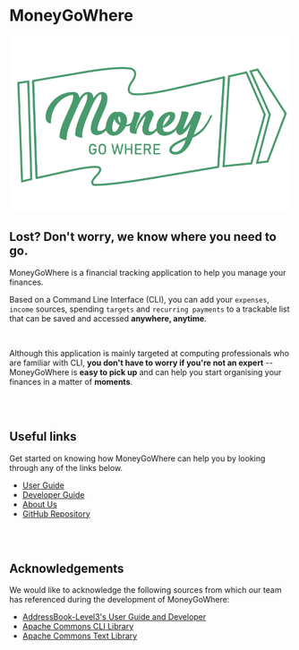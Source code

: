 # MoneyGoWhere

<p align="center"><img alt="icon" src="https://raw.githubusercontent.com/AY2223S1-CS2113T-W11-1/tp/master/docs/images/icon.png"></p>

## Lost? Don't worry, we know where you need to go.

MoneyGoWhere is a financial tracking application to help you manage your finances.

Based on a Command Line Interface (CLI), you can add your `expenses`, `income` sources, spending `targets` and `recurring payments` to a trackable list that can be saved and accessed **anywhere, anytime**.

<br>

Although this application is mainly targeted at computing professionals who are familiar with CLI, **you don't have to worry if you're not an expert** -- MoneyGoWhere is **easy to pick up** and can help you start organising your finances in a matter of **moments**.

<br>
<br>

## Useful links
Get started on knowing how MoneyGoWhere can help you by looking through any of the links below.
* [User Guide](UserGuide.md)
* [Developer Guide](DeveloperGuide.md)
* [About Us](AboutUs.md)
* [GitHub Repository](https://github.com/AY2223S1-CS2113T-W11-1/tp)

<br>
<br>

## Acknowledgements

We would like to acknowledge the following sources from which our team has referenced during the development of MoneyGoWhere:
* [AddressBook-Level3's User Guide and Developer](https://se-education.org/addressbook-level3/)
* [Apache Commons CLI Library](https://commons.apache.org/proper/commons-cli/)
* [Apache Commons Text Library](https://commons.apache.org/proper/commons-text/)
